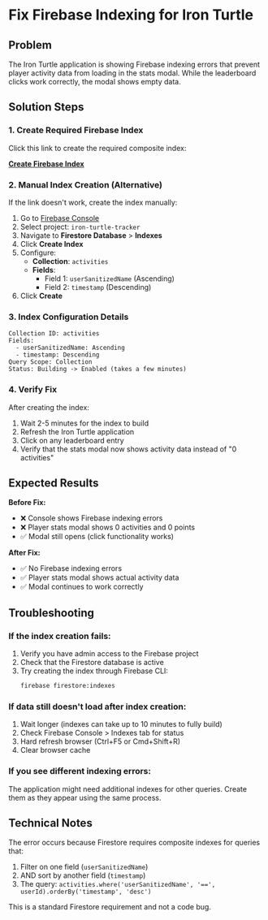 # Fix Firebase Indexing for Iron Turtle

## Problem
The Iron Turtle application is showing Firebase indexing errors that prevent player activity data from loading in the stats modal. While the leaderboard clicks work correctly, the modal shows empty data.

## Solution Steps

### 1. Create Required Firebase Index

Click this link to create the required composite index:

**[Create Firebase Index](https://console.firebase.google.com/v1/r/project/iron-turtle-tracker/firestore/indexes?create_composite=ClZwcm9qZWN0cy9pcm9uLXR1cnRsZS10cmFja2VyL2RhdGFiYXNlcy8oZGVmYXVsdCkvY29sbGVjdGlvbkdyb3Vwcy9hY3Rpdml0aWVzL2luZGV4ZXMvXxABGhUKEXVzZXJTYW5pdGl6ZWROYW1lEAEaDQoJdGltZXN0YW1wEAIaDAoIX19uYW1lX18QAg)**

### 2. Manual Index Creation (Alternative)

If the link doesn't work, create the index manually:

1. Go to [Firebase Console](https://console.firebase.google.com/)
2. Select project: `iron-turtle-tracker`
3. Navigate to **Firestore Database** > **Indexes**
4. Click **Create Index**
5. Configure:
   - **Collection**: `activities`
   - **Fields**:
     - Field 1: `userSanitizedName` (Ascending)
     - Field 2: `timestamp` (Descending)
6. Click **Create**

### 3. Index Configuration Details

```
Collection ID: activities
Fields:
  - userSanitizedName: Ascending
  - timestamp: Descending
Query Scope: Collection
Status: Building -> Enabled (takes a few minutes)
```

### 4. Verify Fix

After creating the index:

1. Wait 2-5 minutes for the index to build
2. Refresh the Iron Turtle application
3. Click on any leaderboard entry
4. Verify that the stats modal now shows activity data instead of "0 activities"

## Expected Results

**Before Fix:**
- ❌ Console shows Firebase indexing errors
- ❌ Player stats modal shows 0 activities and 0 points
- ✅ Modal still opens (click functionality works)

**After Fix:**
- ✅ No Firebase indexing errors
- ✅ Player stats modal shows actual activity data
- ✅ Modal continues to work correctly

## Troubleshooting

### If the index creation fails:
1. Verify you have admin access to the Firebase project
2. Check that the Firestore database is active
3. Try creating the index through Firebase CLI:
   ```bash
   firebase firestore:indexes
   ```

### If data still doesn't load after index creation:
1. Wait longer (indexes can take up to 10 minutes to fully build)
2. Check Firebase Console > Indexes tab for status
3. Hard refresh browser (Ctrl+F5 or Cmd+Shift+R)
4. Clear browser cache

### If you see different indexing errors:
The application might need additional indexes for other queries. Create them as they appear using the same process.

## Technical Notes

The error occurs because Firestore requires composite indexes for queries that:
1. Filter on one field (`userSanitizedName`) 
2. AND sort by another field (`timestamp`)
3. The query: `activities.where('userSanitizedName', '==', userId).orderBy('timestamp', 'desc')`

This is a standard Firestore requirement and not a code bug.